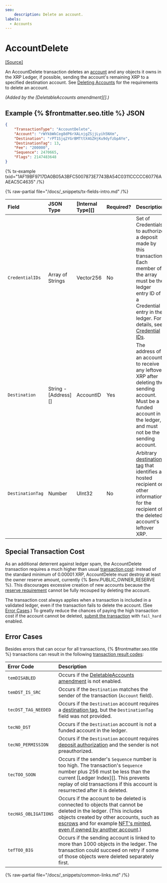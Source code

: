 ```yaml
---
seo:
    description: Delete an account.
labels:
  - Accounts
---
```

# AccountDelete

[[Source]](https://github.com/XRPLF/rippled/blob/master/src/xrpld/app/tx/detail/DeleteAccount.cpp "Source")

An AccountDelete transaction deletes an [account](../../ledger-data/ledger-entry-types/accountroot.md) and any objects it owns in the XRP Ledger, if possible, sending the account's remaining XRP to a specified destination account. See [Deleting Accounts](../../../../concepts/accounts/deleting-accounts.md) for the requirements to delete an account.

_(Added by the [DeletableAccounts amendment][].)_

## Example {% $frontmatter.seo.title %} JSON

```json
{
    "TransactionType": "AccountDelete",
    "Account": "rWYkbWkCeg8dP6rXALnjgZSjjLyih5NXm",
    "Destination": "rPT1Sjq2YGrBMTttX4GZHjKu9dyfzbpAYe",
    "DestinationTag": 13,
    "Fee": "200000",
    "Sequence": 2470665,
    "Flags": 2147483648
}
```

{% tx-example txid="1AF19BF9717DA0B05A3BFC5007873E7743BA54C0311CCCCC60776AAEAC5C4635" /%}


{% raw-partial file="/docs/_snippets/tx-fields-intro.md" /%}

| Field            | JSON Type        | [Internal Type][] | Required? | Description |
|:-----------------|:-----------------|:------------------|:----------|:------------|
| `CredentialIDs` | Array of Strings  | Vector256         | No        | Set of Credentials to authorize a deposit made by this transaction. Each member of the array must be the ledger entry ID of a Credential entry in the ledger. For details, see [Credential IDs](./payment.md#credential-ids). |
| `Destination`    |  String - [Address][] | AccountID    | Yes       | The address of an account to receive any leftover XRP after deleting the sending account. Must be a funded account in the ledger, and must not be the sending account. |
| `DestinationTag` | Number           | UInt32            | No        | Arbitrary [destination tag](../../../../concepts/transactions/source-and-destination-tags.md) that identifies a hosted recipient or other information for the recipient of the deleted account's leftover XRP. |


## Special Transaction Cost

As an additional deterrent against ledger spam, the AccountDelete transaction requires a much higher than usual [transaction cost](../../../../concepts/transactions/transaction-cost.md): instead of the standard minimum of 0.00001 XRP, AccountDelete must destroy at least the owner reserve amount, currently {% $env.PUBLIC_OWNER_RESERVE %}. This discourages excessive creation of new accounts because the [reserve requirement](../../../../concepts/accounts/reserves.md) cannot be fully recouped by deleting the account.

The transaction cost always applies when a transaction is included in a validated ledger, even if the transaction fails to delete the account. (See [Error Cases](#error-cases).) To greatly reduce the chances of paying the high transaction cost if the account cannot be deleted, [submit the transaction](../../../http-websocket-apis/public-api-methods/transaction-methods/submit.md) with `fail_hard` enabled.


## Error Cases

Besides errors that can occur for all transactions, {% $frontmatter.seo.title %} transactions can result in the following [transaction result codes](../transaction-results/index.md):

| Error Code | Description |
|:-----------|:------------|
| `temDISABLED` | Occurs if the [DeletableAccounts amendment](/resources/known-amendments.md#deletableaccounts) is not enabled. |
| `temDST_IS_SRC` | Occurs if the `Destination` matches the sender of the transaction (`Account` field). |
| `tecDST_TAG_NEEDED` | Occurs if the `Destination` account requires a [destination tag](../../../../concepts/transactions/source-and-destination-tags.md), but the `DestinationTag` field was not provided. |
| `tecNO_DST` | Occurs if the `Destination` account is not a funded account in the ledger. |
| `tecNO_PERMISSION` | Occurs if the `Destination` account requires [deposit authorization](../../../../concepts/accounts/depositauth.md) and the sender is not preauthorized. |
| `tecTOO_SOON` | Occurs if the sender's `Sequence` number is too high. The transaction's `Sequence` number plus 256 must be less than the current [Ledger Index][]. This prevents replay of old transactions if this account is resurrected after it is deleted. |
| `tecHAS_OBLIGATIONS` | Occurs if the account to be deleted is connected to objects that cannot be deleted in the ledger. (This includes objects created by other accounts, such as [escrows](../../../../concepts/payment-types/escrow.md) and for example [NFT's minted](nftokenmint.md), [even if owned by another account](https://github.com/XRPLF/rippled/blob/master/src/xrpld/app/tx/detail/DeleteAccount.cpp#L197).) |
| `tefTOO_BIG` | Occurs if the sending account is linked to more than 1000 objects in the ledger. The transaction could succeed on retry if some of those objects were deleted separately first. |

{% raw-partial file="/docs/_snippets/common-links.md" /%}
